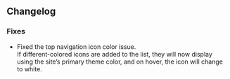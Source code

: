 ## Changelog

### Fixes

- Fixed the top navigation icon color issue.  
  If different-colored icons are added to the list, they will now display using the site’s primary theme color, and on hover, the icon will change to white.
